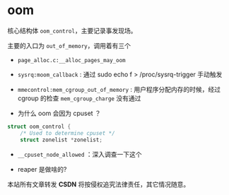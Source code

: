 # oom

核心结构体 `oom_control`，主要记录事发现场。

主要的入口为 `out_of_memory`，调用着有三个
- `page_alloc.c:__alloc_pages_may_oom`
- `sysrq:moom_callback` : 通过  sudo echo f > /proc/sysrq-trigger 手动触发
- `mmecontrol:mem_cgroup_out_of_memory` : 用户程序分配内存的时候，经过 cgroup 的检查 `mem_cgroup_charge` 没有通过

- 为什么 oom 会因为 cpuset ？
```c
struct oom_control {
	/* Used to determine cpuset */
	struct zonelist *zonelist;
```

- `__cpuset_node_allowed` ：深入调查一下这个

- reaper 是做啥的?

<script src="https://giscus.app/client.js"
        data-repo="martins3/martins3.github.io"
        data-repo-id="MDEwOlJlcG9zaXRvcnkyOTc4MjA0MDg="
        data-category="Show and tell"
        data-category-id="MDE4OkRpc2N1c3Npb25DYXRlZ29yeTMyMDMzNjY4"
        data-mapping="pathname"
        data-reactions-enabled="1"
        data-emit-metadata="0"
        data-theme="light"
        data-lang="zh-CN"
        crossorigin="anonymous"
        async>
</script>

本站所有文章转发 **CSDN** 将按侵权追究法律责任，其它情况随意。
